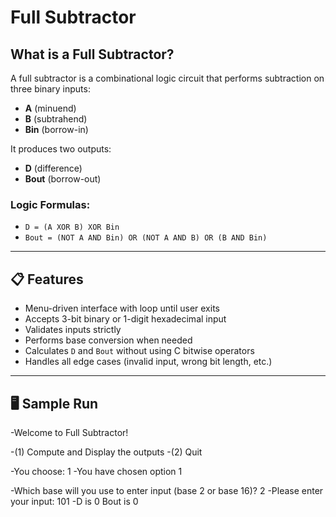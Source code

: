 # Full Subtractor

## What is a Full Subtractor?

A full subtractor is a combinational logic circuit that performs subtraction on three binary inputs:

- **A** (minuend)  
- **B** (subtrahend)  
- **Bin** (borrow-in)

It produces two outputs:

- **D** (difference)  
- **Bout** (borrow-out)

### Logic Formulas:
- `D = (A XOR B) XOR Bin`  
- `Bout = (NOT A AND Bin) OR (NOT A AND B) OR (B AND Bin)`

---

## 📋 Features

- Menu-driven interface with loop until user exits  
- Accepts 3-bit binary or 1-digit hexadecimal input  
- Validates inputs strictly  
- Performs base conversion when needed  
- Calculates `D` and `Bout` without using C bitwise operators  
- Handles all edge cases (invalid input, wrong bit length, etc.)

---

## 🖥️ Sample Run
-Welcome to Full Subtractor!

-(1) Compute and Display the outputs
-(2) Quit

-You choose: 1
-You have chosen option 1

-Which base will you use to enter input (base 2 or base 16)? 2
-Please enter your input: 101
-D is 0 Bout is 0

